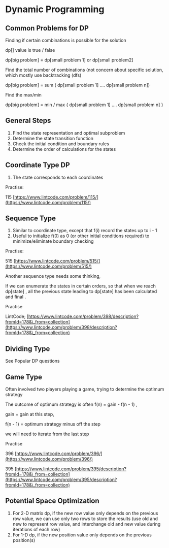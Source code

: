 # Dynamic Programming

## Common Problems for DP

Finding if certain combinations is possible for the solution

dp\[] value is true / false

dp\[big problem] = dp\[small problem 1] or dp\[small problem2]

Find the total number of combinations (not concern about specific solution, which mostly use backtracking (dfs)

dp\[big problem] = sum ( dp\[small problem 1] .... dp\[small problem n])

Find the max/min&#x20;

dp\[big problem] = min / max { dp\[small problem 1] .... dp\[small problem n] }

## General Steps

1. Find the state representation and optimal subproblem&#x20;
2. Determine the state transition function
3. Check the initial condition and boundary rules
4. Determine the order of calculations for the states

## Coordinate Type DP

1. The state corresponds to each coordinates&#x20;

Practise:

115 [https://www.lintcode.com/problem/115/](https://www.lintcode.com/problem/115/)

## Sequence Type

1. Similar to coordinate type, except that f(i) record the states up to i - 1
2. Useful to initialize f(0) as 0 (or other initial conditions required) to minimize/eliminate boundary checking&#x20;

Practise:

515 [https://www.lintcode.com/problem/515/](https://www.lintcode.com/problem/515/)

Another sequence type needs some thinking,&#x20;

If we can enumerate the states in certain orders, so that when we reach dp\[state] , all the previous state leading to dp\[state] has been calculated and final .

Practise&#x20;

LintCode; [https://www.lintcode.com/problem/398/description?fromId=178&\_from=collection](https://www.lintcode.com/problem/398/description?fromId=178&\_from=collection)

## Dividing Type

See Popular DP questions





## Game Type

Often involved two players playing a game, trying to determine the optimum strategy

The outcome of optimum strategy is often  f(n) = gain - f(n - 1) ,&#x20;

gain = gain at this step,&#x20;

f(n - 1) = optimum strategy minus off the step&#x20;

we will need to iterate from the last step&#x20;

Practise

396 [https://www.lintcode.com/problem/396/](https://www.lintcode.com/problem/396/)

395 [https://www.lintcode.com/problem/395/description?fromId=178&\_from=collection](https://www.lintcode.com/problem/395/description?fromId=178&\_from=collection)

## Potential Space Optimization

1. For 2-D matrix dp, if the new row value only depends on the previous row value, we can use only two rows to store the results (use old and new to represent row value, and interchange old and new value during iterations of each row)
2. For 1-D dp, if the new position value only depends on the previous position(s)

